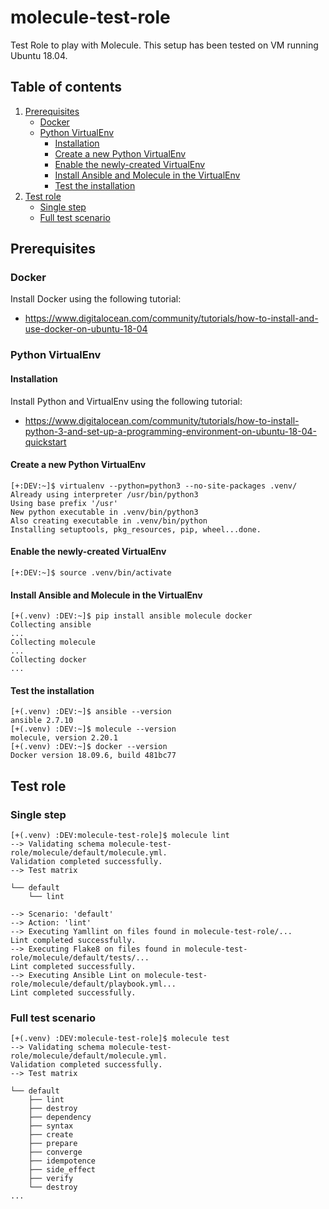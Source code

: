 # molecule-test-role

Test Role to play with Molecule. This setup has been tested on VM running Ubuntu 18.04.

## Table of contents
1. [Prerequisites](#prerequisites)
    * [Docker](#docker)
    * [Python VirtualEnv](#python-virtualEnv)
       * [Installation](#installation)
       * [Create a new Python VirtualEnv](#create-a-new-python-virtualenv)
       * [Enable the newly-created VirtualEnv](#enable-the-newly-created-virtualenv)
       * [Install Ansible and Molecule in the VirtualEnv](#install-ansible-and-molecule-in-the-virtualenv)
       * [Test the installation](#test-the-installation)
1. [Test role](#test-role)
    * [Single step](#single-step)
    * [Full test scenario](#full-test-scenario)

## Prerequisites

### Docker

Install Docker using the following tutorial:
* https://www.digitalocean.com/community/tutorials/how-to-install-and-use-docker-on-ubuntu-18-04

### Python VirtualEnv

#### Installation

Install Python and VirtualEnv using the following tutorial:
* https://www.digitalocean.com/community/tutorials/how-to-install-python-3-and-set-up-a-programming-environment-on-ubuntu-18-04-quickstart

#### Create a new Python VirtualEnv

```
[+:DEV:~]$ virtualenv --python=python3 --no-site-packages .venv/
Already using interpreter /usr/bin/python3
Using base prefix '/usr'
New python executable in .venv/bin/python3
Also creating executable in .venv/bin/python
Installing setuptools, pkg_resources, pip, wheel...done.
```

#### Enable the newly-created VirtualEnv

```
[+:DEV:~]$ source .venv/bin/activate
```

#### Install Ansible and Molecule in the VirtualEnv

```
[+(.venv) :DEV:~]$ pip install ansible molecule docker
Collecting ansible
...
Collecting molecule
...
Collecting docker
...
```

#### Test the installation

```
[+(.venv) :DEV:~]$ ansible --version
ansible 2.7.10
[+(.venv) :DEV:~]$ molecule --version
molecule, version 2.20.1
[+(.venv) :DEV:~]$ docker --version
Docker version 18.09.6, build 481bc77
```

## Test role

### Single step

```
[+(.venv) :DEV:molecule-test-role]$ molecule lint
--> Validating schema molecule-test-role/molecule/default/molecule.yml.
Validation completed successfully.
--> Test matrix

└── default
    └── lint

--> Scenario: 'default'
--> Action: 'lint'
--> Executing Yamllint on files found in molecule-test-role/...
Lint completed successfully.
--> Executing Flake8 on files found in molecule-test-role/molecule/default/tests/...
Lint completed successfully.
--> Executing Ansible Lint on molecule-test-role/molecule/default/playbook.yml...
Lint completed successfully.
```

### Full test scenario

```
[+(.venv) :DEV:molecule-test-role]$ molecule test
--> Validating schema molecule-test-role/molecule/default/molecule.yml.
Validation completed successfully.
--> Test matrix

└── default
    ├── lint
    ├── destroy
    ├── dependency
    ├── syntax
    ├── create
    ├── prepare
    ├── converge
    ├── idempotence
    ├── side_effect
    ├── verify
    └── destroy
...
```
